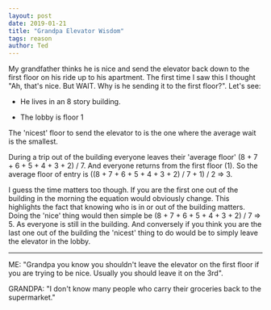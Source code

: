 ```yaml
---
layout: post
date: 2019-01-21
title: "Grandpa Elevator Wisdom"
tags: reason
author: Ted
---
```


My grandfather thinks he is nice and send the elevator back down to the first floor on his ride up to his apartment.
The first time I saw this I thought "Ah, that's nice. But WAIT. Why is he sending it to the first floor?".
Let's see:

 - He lives in an 8 story building.

- The lobby is floor 1

The 'nicest' floor to send the elevator to is the one where the average wait is the smallest.

During a trip out of the building everyone leaves their 'average floor' (8 + 7 + 6 + 5 + 4 + 3 + 2) / 7.
And everyone returns from the first floor (1).
So the average floor of entry is ((8 + 7 + 6 + 5 + 4 + 3 + 2) / 7 + 1) / 2 => 3.

I guess the time matters too though.
If you are the first one out of the building in the morning the equation would obviously change. This highlights the fact that knowing who is in or out of the building matters. Doing the 'nice' thing would then simple be (8 + 7 + 6 + 5 + 4 + 3 + 2) / 7 => 5. As everyone is still in the building. And conversely if you think you are the last one out of the building the 'nicest' thing to do would be to simply leave the elevator in the lobby.

---


ME: "Grandpa you know you shouldn't leave the elevator on the first floor if you are trying to be nice. Usually you should leave it on the 3rd".

GRANDPA: "I don't know many people who carry their groceries back to the supermarket."
